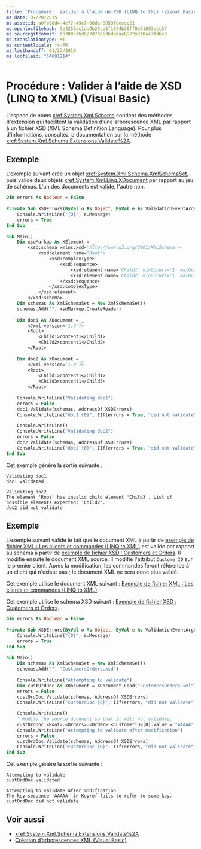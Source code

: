 ```yaml
---
title: 'Procédure : Valider à l’aide de XSD (LINQ to XML) (Visual Basic)'
ms.date: 07/20/2015
ms.assetid: a0fe88d4-4e77-49e7-90de-8953feeccc21
ms.openlocfilehash: 9e4250ac1da4b25ce3f1644b38ff0e71693ecc57
ms.sourcegitcommit: 6b308cf6d627d78ee36dbbae8972a310ac7fd6c8
ms.translationtype: MT
ms.contentlocale: fr-FR
ms.lasthandoff: 01/23/2019
ms.locfileid: "54691214"
---
```

# <a name="how-to-validate-using-xsd-linq-to-xml-visual-basic"></a>Procédure : Valider à l’aide de XSD (LINQ to XML) (Visual Basic)
L'espace de noms <xref:System.Xml.Schema> contient des méthodes d'extension qui facilitent la validation d'une arborescence XML par rapport à un fichier XSD (XML Schema Definition Language). Pour plus d'informations, consultez la documentation sur la méthode <xref:System.Xml.Schema.Extensions.Validate%2A>.  
  
## <a name="example"></a>Exemple  
 L'exemple suivant crée un objet <xref:System.Xml.Schema.XmlSchemaSet>, puis valide deux objets <xref:System.Xml.Linq.XDocument> par rapport au jeu de schémas. L'un des documents est valide, l'autre non.  
  
```vb  
Dim errors As Boolean = False  
  
Private Sub XSDErrors(ByVal o As Object, ByVal e As ValidationEventArgs)  
    Console.WriteLine("{0}", e.Message)  
    errors = True  
End Sub  
  
Sub Main()  
    Dim xsdMarkup As XElement = _  
        <xsd:schema xmlns:xsd='http://www.w3.org/2001/XMLSchema'>  
            <xsd:element name='Root'>  
                <xsd:complexType>  
                    <xsd:sequence>  
                        <xsd:element name='Child1' minOccurs='1' maxOccurs='1'/>  
                        <xsd:element name='Child2' minOccurs='1' maxOccurs='1'/>  
                    </xsd:sequence>  
                </xsd:complexType>  
            </xsd:element>  
        </xsd:schema>  
    Dim schemas As XmlSchemaSet = New XmlSchemaSet()  
    schemas.Add("", xsdMarkup.CreateReader)  
  
    Dim doc1 As XDocument = _  
        <?xml version='1.0'?>  
        <Root>  
            <Child1>content1</Child1>  
            <Child2>content1</Child2>  
        </Root>  
  
    Dim doc2 As XDocument = _  
        <?xml version='1.0'?>  
        <Root>  
            <Child1>content1</Child1>  
            <Child3>content1</Child3>  
        </Root>  
  
    Console.WriteLine("Validating doc1")  
    errors = False  
    doc1.Validate(schemas, AddressOf XSDErrors)  
    Console.WriteLine("doc1 {0}", IIf(errors = True, "did not validate", "validated"))  
  
    Console.WriteLine()  
    Console.WriteLine("Validating doc2")  
    errors = False  
    doc2.Validate(schemas, AddressOf XSDErrors)  
    Console.WriteLine("doc2 {0}", IIf(errors = True, "did not validate", "validated"))  
End Sub  
```  
  
 Cet exemple génère la sortie suivante :  
  
```  
Validating doc1  
doc1 validated  
  
Validating doc2  
The element 'Root' has invalid child element 'Child3'. List of possible elements expected: 'Child2'.  
doc2 did not validate  
```  
  
## <a name="example"></a>Exemple  
 L’exemple suivant valide le fait que le document XML à partir de [exemple de fichier XML : Les clients et commandes (LINQ to XML)](../../../../visual-basic/programming-guide/concepts/linq/sample-xml-file-customers-and-orders-linq-to-xml.md) est valide par rapport au schéma à partir de [exemple de fichier XSD : Customers et Orders](../../../../visual-basic/programming-guide/concepts/linq/sample-xsd-file-customers-and-orders.md). Il modifie ensuite le document XML source. Il modifie l'attribut `CustomerID` sur le premier client. Après la modification, les commandes feront référence à un client qui n'existe pas ; le document XML ne sera donc plus validé.  
  
 Cet exemple utilise le document XML suivant : [Exemple de fichier XML : Les clients et commandes (LINQ to XML)](../../../../visual-basic/programming-guide/concepts/linq/sample-xml-file-customers-and-orders-linq-to-xml.md).  
  
 Cet exemple utilise le schéma XSD suivant : [Exemple de fichier XSD : Customers et Orders](../../../../visual-basic/programming-guide/concepts/linq/sample-xsd-file-customers-and-orders.md).  
  
```vb  
Dim errors As Boolean = False  
  
Private Sub XSDErrors(ByVal o As Object, ByVal e As ValidationEventArgs)  
    Console.WriteLine("{0}", e.Message)  
    errors = True  
End Sub  
  
Sub Main()  
    Dim schemas As XmlSchemaSet = New XmlSchemaSet()  
    schemas.Add("", "CustomersOrders.xsd")  
  
    Console.WriteLine("Attempting to validate")  
    Dim custOrdDoc As XDocument = XDocument.Load("CustomersOrders.xml")  
    errors = False  
    custOrdDoc.Validate(schemas, AddressOf XSDErrors)  
    Console.WriteLine("custOrdDoc {0}", IIf(errors, "did not validate", "validated"))  
  
    Console.WriteLine()  
    ' Modify the source document so that it will not validate.  
    custOrdDoc.<Root>.<Orders>.<Order>.<CustomerID>(0).Value = "AAAAA"  
    Console.WriteLine("Attempting to validate after modification")  
    errors = False  
    custOrdDoc.Validate(schemas, AddressOf XSDErrors)  
    Console.WriteLine("custOrdDoc {0}", IIf(errors, "did not validate", "validated"))  
End Sub  
```  
  
 Cet exemple génère la sortie suivante :  
  
```  
Attempting to validate  
custOrdDoc validated  
  
Attempting to validate after modification  
The key sequence 'AAAAA' in Keyref fails to refer to some key.  
custOrdDoc did not validate  
```  
  
## <a name="see-also"></a>Voir aussi
- <xref:System.Xml.Schema.Extensions.Validate%2A>
- [Création d’arborescences XML (Visual Basic)](../../../../visual-basic/programming-guide/concepts/linq/creating-xml-trees.md)

